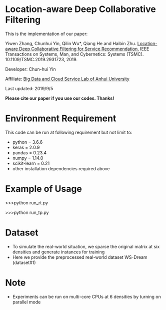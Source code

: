 
# Location-aware Deep Collaborative Filtering

This is the implementation of our paper:

Yiwen Zhang, Chunhui Yin, Qilin Wu*, Qiang He and Haibin Zhu. [Location-aware Deep Collaborative Filtering for Service Recommendation](https://ieeexplore.ieee.org/document/8805172), IEEE Transactions on Systems, Man, and Cybernetics: Systems (TSMC). 10.1109/TSMC.2019.2931723, 2019.

Developer: Chun-hui Yin

Affiliate: [Big Data and Cloud Service Lab of Anhui University](http://bigdata.ahu.edu.cn)

Last updated: 2019/9/5

**Please cite our paper if you use our codes. Thanks!** 

# Environment Requirement

This code can be run at following requirement but not limit to:
- python = 3.6.6
- keras = 2.0.9
- pandas = 0.23.4
- numpy = 1.14.0
- scikit-learn = 0.21
- other installation dependencies required above

# Example of Usage

&gt;&gt;&gt;python run_rt.py

&gt;&gt;&gt;python run_tp.py

# Dataset

- To simulate the real-world situation, we sparse the original matrix at six densities and generate instances for training
- Here we provide the preprocessed real-world dataset WS-Dream (dataset#1)

# Note

- Experiments can be run on multi-core CPUs at 6 densities by turning on parallel mode
